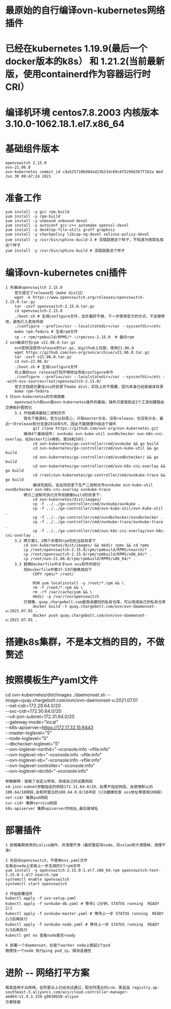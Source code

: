 # 最原始的自行编译ovn-kubernetes网络插件
# 已经在kubernetes 1.19.9(最后一个docker版本的k8s） 和 1.21.2(当前最新版，使用containerd作为容器运行时CRI）
# 编译机环境  centos7.8.2003  内核版本 3.10.0-1062.18.1.el7.x86_64
# 基础组件版本
    openvswitch 2.15.0
    ovn-21.06.0
    ovn-kubernetes commit_id cda525710b984ad23b23dc69c6f52966367f192a Wed Jun 30 08:47:24 2021
    
# 准备工作
    yum install -y gcc rpm-build
    yum install -y rpm-build
    yum install -y unbound unbound-devel
    yum install -y autoconf gcc-c++ automake openssl-devel 
    yum install -y desktop-file-utils groff graphviz
    yum install -y checkpolicy libcap-ng-devel selinux-policy-devel
    yum install -y /usr/bin/sphinx-build-3 # 没错就是这个样子，不知道为啥取名成这个样子
    yum install -y /usr/bin/sphinx-build # 没错就是这个样子

# 编译ovn-kubernetes cni插件
    1 先编译openvswitch 2.15.0
        官方提交了release包（make dist过）
        wget -k https://www.openvswitch.org/releases/openvswitch-2.15.0.tar.gz
        tar -zxvf openvswitch-2.15.0.tar.gz
        cd openvswitch-2.15.0
        ./boot.sh # 生成configure文件，这步最好不做，下一步使用官方的方式，不去做修改，避免引入其他传统
        ./configure --prefix=/usr --localstatedir=/var --sysconfdir=/etc
        make rpm-fedora # 生成rpm文件
        cp -r rpm/rpmbuild/RPMS/* ~/rpm/ovs-2.15.0  # 备份rpm 
    2 ovn编译打包rpm v21.06.0.tar.gz
        ovn官网没提供release的tar.gz，从github上拉取，使用21.06.0
        wget https://github.com/ovn-org/ovn/archive/v21.06.0.tar.gz
        tar -zxvf v21.06.0.tar.gz
        cd ovn-21.06.0/
        ./boot.sh # 生成configure文件
        将上面的ovs release打包环境地址传给configure命令
        ./configure --prefix=/usr --localstatedir=/var --sysconfdir=/etc --with-ovs-source=/root/openvswitch-2.15.0/
        官方文档提示要在ovs的目录下make dist，实际上并不需要，因为本身已经是编译目录
        make rpm-fedora
    3 打ovn-kubernetes的可用镜像
        openvswitch和ovn是ovn-kubernetes插件的基础，插件只是借助这2个工具创建路由交换拓扑图而已
        3.1 开始编译基础二进制文件
            首先下载源码，官方比较恶心，只有master分支，没有release，也没有分支，最近一次release和分支是2018年5月，因此不能随便升级这个插件
                git clone https://github.com/ovn-org/ovn-kubernetes.git
            编译4个基础组件: ovnkube ovn-kube-util ovndbchecker ovn-k8s-cni-overlay。在Dockerfile用到，第58和59行：
                cd ovn-kubernetes/go-controller/cmd/ovnkube && go build
                cd ovn-kubernetes/go-controller/cmd/ovn-kube-util && go build
                cd ovn-kubernetes/go-controller/cmd/ovndbchecker/ && go build
                cd ovn-kubernetes/go-controller/cmd/ovn-k8s-cni-overlay && go build
                cd /root/ovn-kubernetes/go-controller/cmd/ovnkube-trace && go build
                编译完成后，会在同目录下生产二进制文件ovnkube ovn-kube-util ovndbchecker ovn-k8s-cni-overlay ovnkube-trace
            拷贝二进制可执行文件到镜像build的目录下: 
                cd ovn-kubernetes/dist/images/
                cp -f ../../go-controller/cmd/ovnkube/ovnkube .
                cp -f ../../go-controller/cmd/ovn-kube-util/ovn-kube-util .
                cp -f ../../go-controller/cmd/ovndbchecker/ovndbchecker .
                cp -f ../../go-controller/cmd/ovnkube-trace/ovnkube-trace .
                cp -f ../../go-controller/cmd/ovn-k8s-cni-overlay/ovn-k8s-cni-overlay .
        3.2 拷贝第1、2两个步骤的rpm包到当前目录下
            cd ovn-kubernetes/dist/images/ && mkdir rpms && cd rpms
            cp /root/openvswitch-2.15.0/rpm/rpmbuild/RPMS/noarch/* .
            cp /root/openvswitch-2.15.0/rpm/rpmbuild/RPMS/x86_64/* .
            cp /root/ovn-21.06.0/rpm/rpmbuild/RPMS/x86_64/* .
        3.3 替换Dockerfile中关于ovn ovs软件的部分
            将Dockerfile中第37-53行替换成如下
                COPY rpms/* /root/

                RUN yum localinstall -y /root/*.rpm && \
                rm -f /root/*.rpm && \
                rm -rf /var/cache/yum && \
                mkdir -p /var/run/openvswitch
            打镜像，quay.chargebolt.com是我自建的的私有仓库，可以改成自己的私有仓库
                docker build -t quay.chargebolt.com/ovn/ovn-daemonset-u:2021.07.01 .
                docker push quay.chargebolt.com/ovn/ovn-daemonset-u:2021.07.01 .
# 搭建k8s集群，不是本文档的目的，不做赘述

# 按照模板生产yaml文件
cd ovn-kubernetes/dist/images
./daemonset.sh --image=quay.chargebolt.com/ovn/ovn-daemonset-u:2021.07.01 \
    --net-cidr=172.29.64.0/20 \
    --svc-cidr=172.30.64.0/20 \
    --v4-join-subnet=172.31.64.0/20 \
    --gateway-mode="local" \
    --k8s-apiserver=https://172.17.32.15:6443 \
    --master-loglevel="5" \
    --node-loglevel="5" \
    --dbchecker-loglevel="5" \
    --ovn-loglevel-northd="-vconsole:info -vfile:info" \
    --ovn-loglevel-nb="-vconsole:info -vfile:info" \
    --ovn-loglevel-sb="-vconsole:info -vfile:info" \
    --ovn-loglevel-controller="-vconsole:info" \
    --ovn-loglevel-nbctld="-vconsole:info"
    
    参数解释：我做了自定义修改，改成自己的设置网段
    v4-join-subnet参数指定的网段172.31.64.0/20，如果不指定网段，会使用默认的100.64/10网段,会和阿里云的100.64.0.0/10冲突（slb健康检查 oss地址等使用100段）
    net-cidr 集群pod网段
    svc-cidr 集群service网段
    k8s-apiserver 集群apiserver的地址,最后是域名

# 部署插件
    1 卸载集群原来的calico插件，并清理干净（最好重启写node，将vxlan网卡清理掉，清理干净）
    
    2 先启动openvswitch，不使用ovs.yaml文件
    在每台node上安装上一步生成的2个rpm文件 
    yum install -y openvswitch-2.15.0-1.el7.x86_64.rpm openvswitch-test-2.15.0-1.el7.noarch.rpm
    systemctl enable openvswitch
    systemctl start openvswitch

    3 开始部署组件
    kubectl apply -f ovn-setup.yaml
    kubectl apply -f ovnkube-db.yaml # 等待1-2分钟，STATUS running  READY 2/2
    kubectl apply -f ovnkube-master.yaml # 等待上一步 STATUS running  READY 2/2后再执行
    kubectl apply -f ovnkube-node.yaml # 等待上一步 STATUS running  READY 3/3后再执行
    kubectl get no 查看node是否ready

    4 部署一个daemonset，在每个worker node上都起1个pod
    随便找一个node 执行ping pod_ip，探测连通性

# 进阶 -- 网络打平方案
    极其适用于云网络，在阿里云上已经测试通过，配合阿里云的ccm，美滋滋 registry.ap-southeast-3.aliyuncs.com/acs/cloud-controller-manager-amd64:v1.9.3.339-g9830b58-aliyun
    方案链接
